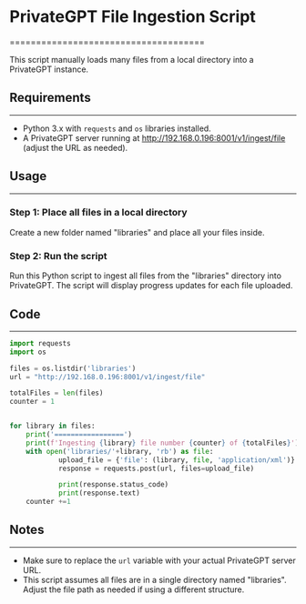# PrivateGPT File Ingestion Script
=====================================

This script manually loads many files from a local directory into a PrivateGPT instance.

## Requirements
---------------

* Python 3.x with `requests` and `os` libraries installed.
* A PrivateGPT server running at http://192.168.0.196:8001/v1/ingest/file (adjust the URL as needed).

## Usage
-----

### Step 1: Place all files in a local directory

Create a new folder named "libraries" and place all your files inside.

### Step 2: Run the script

Run this Python script to ingest all files from the "libraries" directory into PrivateGPT. The script will display progress updates for each file uploaded.

## Code
-----

```python
import requests
import os

files = os.listdir('libraries')
url = "http://192.168.0.196:8001/v1/ingest/file"

totalFiles = len(files)
counter = 1


for library in files:
    print('=================')
    print(f'Ingesting {library} file number {counter} of {totalFiles}')    
    with open('libraries/'+library, 'rb') as file:
            upload_file = {'file': (library, file, 'application/xml')}
            response = requests.post(url, files=upload_file)

            print(response.status_code)
            print(response.text)
    counter +=1
```

## Notes
-----

* Make sure to replace the `url` variable with your actual PrivateGPT server URL.
* This script assumes all files are in a single directory named "libraries". Adjust the file path as needed if using a different structure.